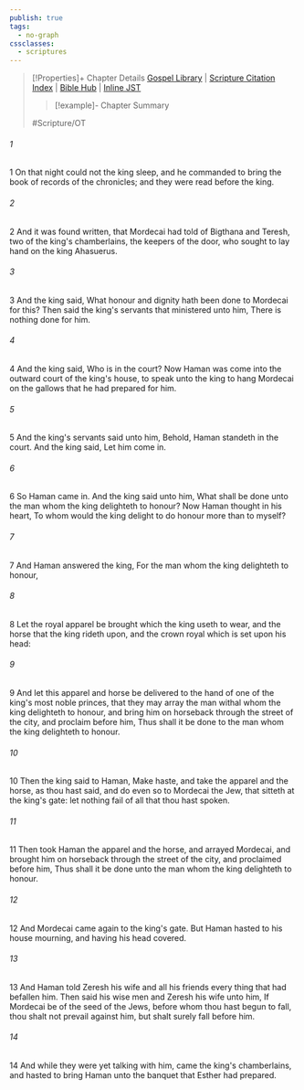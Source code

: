 ```yaml
---
publish: true
tags:
  - no-graph
cssclasses:
  - scriptures
---
```

>[!Properties]+ Chapter Details
>[Gospel Library](https://churchofjesuschrist.org/study/scriptures/ot/esth/6?lang=eng)    |    [Scripture Citation Index](https://scriptures.byu.edu/#07506::c07506)    |    [Bible Hub](https://biblehub.com/esther/6.htm)    |    [Inline JST](https://scripturetoolbox.com/html/ic/Esther/6.html)
>>[!example]- Chapter Summary
>> 
> 
>
>#Scripture/OT
###### 1
1 On that night could not the king sleep, and he commanded to bring the book of records of the chronicles; and they were read before the king.
###### 2
2 And it was found written, that Mordecai had told of Bigthana and Teresh, two of the king's chamberlains, the keepers of the door, who sought to lay hand on the king Ahasuerus.
###### 3
3 And the king said, What honour and dignity hath been done to Mordecai for this? Then said the king's servants that ministered unto him, There is nothing done for him.
###### 4
4 And the king said, Who is in the court? Now Haman was come into the outward court of the king's house, to speak unto the king to hang Mordecai on the gallows that he had prepared for him.
###### 5
5 And the king's servants said unto him, Behold, Haman standeth in the court. And the king said, Let him come in.
###### 6
6 So Haman came in. And the king said unto him, What shall be done unto the man whom the king delighteth to honour? Now Haman thought in his heart, To whom would the king delight to do honour more than to myself?
###### 7
7 And Haman answered the king, For the man whom the king delighteth to honour,
###### 8
8 Let the royal apparel be brought which the king useth to wear, and the horse that the king rideth upon, and the crown royal which is set upon his head:
###### 9
9 And let this apparel and horse be delivered to the hand of one of the king's most noble princes, that they may array the man withal whom the king delighteth to honour, and bring him on horseback through the street of the city, and proclaim before him, Thus shall it be done to the man whom the king delighteth to honour.
###### 10
10 Then the king said to Haman, Make haste, and take the apparel and the horse, as thou hast said, and do even so to Mordecai the Jew, that sitteth at the king's gate: let nothing fail of all that thou hast spoken.
###### 11
11 Then took Haman the apparel and the horse, and arrayed Mordecai, and brought him on horseback through the street of the city, and proclaimed before him, Thus shall it be done unto the man whom the king delighteth to honour.
###### 12
12 And Mordecai came again to the king's gate. But Haman hasted to his house mourning, and having his head covered.
###### 13
13 And Haman told Zeresh his wife and all his friends every thing that had befallen him. Then said his wise men and Zeresh his wife unto him, If Mordecai be of the seed of the Jews, before whom thou hast begun to fall, thou shalt not prevail against him, but shalt surely fall before him.
###### 14
14 And while they were yet talking with him, came the king's chamberlains, and hasted to bring Haman unto the banquet that Esther had prepared.
